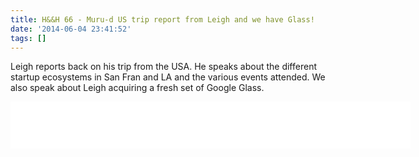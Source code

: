 ```yaml
---
title: H&&H 66 - Muru-d US trip report from Leigh and we have Glass!
date: '2014-06-04 23:41:52'
tags: []
---
```


Leigh reports back on his trip from the USA. He speaks about the different startup ecosystems in San Fran and LA and the various events attended. We also speak about Leigh acquiring a fresh set of Google Glass.

<iframe style="border: none" src="//html5-player.libsyn.com/embed/episode/id/2873348/height/75/width/640/theme/standard/direction/no/autoplay/no/autonext/no/thumbnail/no/preload/no/no_addthis/no/" height="75" width="640" scrolling="no"  allowfullscreen webkitallowfullscreen mozallowfullscreen oallowfullscreen msallowfullscreen></iframe>
